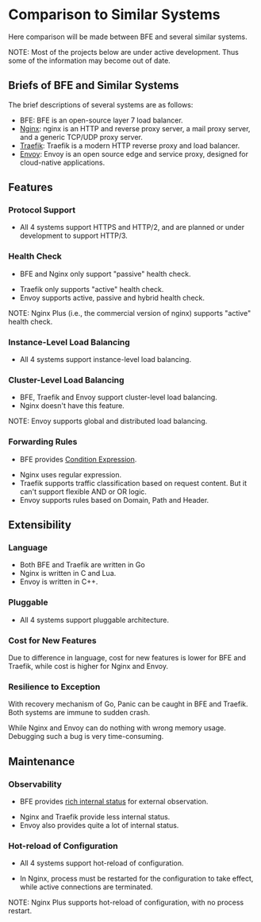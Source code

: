 # Comparison to Similar Systems

Here comparison will be made between BFE and several similar systems.

NOTE: Most of the projects below are under active development. Thus some of the information may become out of date.

## Briefs of BFE and Similar Systems

The brief descriptions of several systems are as follows:

- BFE: BFE is an open-source layer 7 load balancer.
- [Nginx](http://nginx.org/en/): nginx is an HTTP and reverse proxy server, a mail proxy server, and a generic TCP/UDP proxy server.
- [Traefik](https://github.com/containous/traefik): Traefik is a modern HTTP reverse proxy and load balancer.
- [Envoy](https://www.envoyproxy.io/): Envoy is an open source edge and service proxy, designed for cloud-native applications.

## Features

### Protocol Support

- All 4 systems support HTTPS and HTTP/2, and are planned or under development to support HTTP/3.

### Health Check

+ BFE and Nginx only support "passive" health check.

- Traefik only supports "active" health check.
- Envoy supports active, passive and hybrid health check.

NOTE: Nginx Plus (i.e., the commercial version of nginx) supports "active" health check.

### Instance-Level Load Balancing

+ All 4 systems support instance-level load balancing.

### Cluster-Level Load Balancing

- BFE, Traefik and Envoy support cluster-level load balancing.
- Nginx doesn't have this feature.

NOTE: Envoy supports global and distributed load balancing.

### Forwarding Rules

+ BFE provides [Condition Expression](https://www.bfe-networks.net/en_us/condition/condition_grammar/).

- Nginx uses regular expression.
- Traefik supports traffic classification based on request content. But it can't support flexible AND or OR logic.
- Envoy supports rules based on Domain, Path and Header.

## Extensibility

### Language

- Both BFE and Traefik are written in Go
- Nginx is written in C and Lua.
- Envoy is written in C++.

### Pluggable

+ All 4 systems support pluggable architecture.

### Cost for New Features

Due to difference in language, cost for new features is lower for BFE and Traefik, while cost is higher for Nginx and Envoy.

### Resilience to Exception

With recovery mechanism of Go, Panic can be caught in BFE and Traefik. Both systems are immune to sudden crash.

While Nginx and Envoy can do nothing with wrong memory usage. Debugging such a bug is very time-consuming.

## Maintenance

### Observability

+ BFE provides [rich internal status](https://www.bfe-networks.net/en_us/operation/monitor/) for external observation.

- Nginx and Traefik provide less internal status.
- Envoy also provides quite a lot of internal status.

### Hot-reload of Configuration

+ All 4 systems support hot-reload of configuration.

- In Nginx, process must be restarted for the configuration to take effect, while active connections are terminated.

NOTE: Nginx Plus supports hot-reload of configuration, with no process restart.

